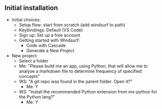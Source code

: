 ## Initial installation

- Initial choices:
	- Setup flow: start from scratch (add windsurf to path)
	- Keybindings: Default (VS Code)
	- Sign up: Set up a free account
	- Getting started with Windsurf:
		- Code with Cascade
		- Generate a New Project
- New project:
	- Select a folder
	- Me: "Please build me an app, using Python, that will allow me to analyse a markdown file to determine frequency of specified concepts"
	- WS: "A git repo was found in the parent folder. Open it?"
		- Me: Y
	- WS: "Install the recommended Python extension from ms-python for the Python lang?"
		- Me: Y